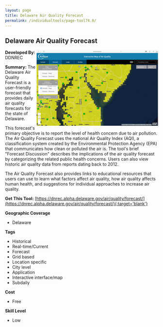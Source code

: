 ```yaml
---
layout: page
title: Delaware Air Quality Forecast
permalink: /individualtools/page-tool74.0/
---
```

## Delaware Air Quality Forecast

<img src="/images/scaled_250_400/TOOLID_74.0_ScreenCapture-1.png" style="max-height:250px;max-width:400;" align="right"/>

**Developed By:** DDNREC

**Summary:** The Delaware Air Quality Forecast is a user-friendly forecast that provides daily air quality forecasts for the state of Delaware.

This forecast's primary objective is to report the level of health concern due to air pollution. The Air Quality Forecast uses the national Air Quality Index (AQI), a classification system created by the Environmental Protection Agency (EPA) that communicates how clean or polluted the air is. The tool's brief "Forecast Discussion" describes the implications of the air quality forecast by categorizing the related public health concerns.  Users can also view historic air quality data from reports dating back to 2012. 

The Air Quality Forecast also provides links to educational resources that users can use to learn what factors affect air quality, how air quality affects human health, and suggestions for individual approaches to increase air quality.

**Get This Tool:** [https://dnrec.alpha.delaware.gov/air/quality/forecast/](https://dnrec.alpha.delaware.gov/air/quality/forecast/){:target='blank'}

**Geographic Coverage**

* Delaware

**Tags**

*  Historical 
*  Real-time/Current
*  Forecast
*  Grid based
*  Location specific
*  City level
*  Application
*  Interactive interface/map
*  Subdaily

**Cost**

* Free

**Skill Level**

* Low
